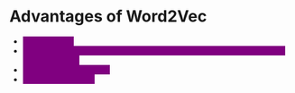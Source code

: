 # Advantages of Word2Vec

* <mark style="color:purple;background-color:purple;">**Dense matrix**</mark>
* <mark style="color:purple;background-color:purple;">**Semantic information is captured - So similar words will have similar representation**</mark>
* <mark style="color:purple;background-color:purple;">**Fixed set of dimension**</mark>
* <mark style="color:purple;background-color:purple;">**OOV is also solved**</mark>
